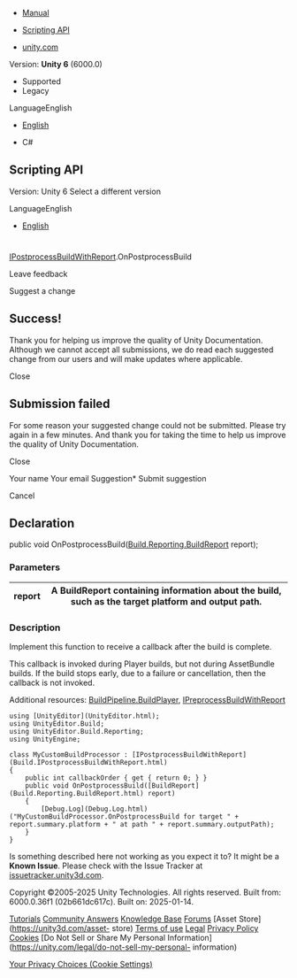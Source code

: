 [ ]()

  * [Manual](../Manual/index.html)
  * [Scripting API](../ScriptReference/index.html)

  * [unity.com](https://unity.com/)

Version: **Unity 6** (6000.0)

  * Supported
  * Legacy

LanguageEnglish

  * [English]()

  * C#

[ ](https://docs.unity3d.com)

## Scripting API

Version: Unity 6 Select a different version

LanguageEnglish

  * [English]()

#
[IPostprocessBuildWithReport](Build.IPostprocessBuildWithReport.html).OnPostprocessBuild

Leave feedback

Suggest a change

## Success!

Thank you for helping us improve the quality of Unity Documentation. Although
we cannot accept all submissions, we do read each suggested change from our
users and will make updates where applicable.

Close

## Submission failed

For some reason your suggested change could not be submitted. Please <a>try
again</a> in a few minutes. And thank you for taking the time to help us
improve the quality of Unity Documentation.

Close

Your name Your email Suggestion* Submit suggestion

Cancel

[ ]()

## Declaration

public void
OnPostprocessBuild([Build.Reporting.BuildReport](Build.Reporting.BuildReport.html)
report);

### Parameters

report | A BuildReport containing information about the build, such as the target platform and output path.  
---|---  
  
### Description

Implement this function to receive a callback after the build is complete.

This callback is invoked during Player builds, but not during AssetBundle
builds. If the build stops early, due to a failure or cancellation, then the
callback is not invoked.  
  
Additional resources:
[BuildPipeline.BuildPlayer](BuildPipeline.BuildPlayer.html),
[IPreprocessBuildWithReport](Build.IPreprocessBuildWithReport.html)

    
    
    using [UnityEditor](UnityEditor.html);
    using UnityEditor.Build;
    using UnityEditor.Build.Reporting;
    using UnityEngine;  
      
    class MyCustomBuildProcessor : [IPostprocessBuildWithReport](Build.IPostprocessBuildWithReport.html)
    {
        public int callbackOrder { get { return 0; } }
        public void OnPostprocessBuild([BuildReport](Build.Reporting.BuildReport.html) report)
        {
            [Debug.Log](Debug.Log.html)("MyCustomBuildProcessor.OnPostprocessBuild for target " + report.summary.platform + " at path " + report.summary.outputPath);
        }
    }
    

Is something described here not working as you expect it to? It might be a
**Known Issue**. Please check with the Issue Tracker at
[issuetracker.unity3d.com](https://issuetracker.unity3d.com).

Copyright ©2005-2025 Unity Technologies. All rights reserved. Built from:
6000.0.36f1 (02b661dc617c). Built on: 2025-01-14.

[Tutorials](https://unity3d.com/learn) [Community
Answers](https://answers.unity3d.com) [Knowledge
Base](https://support.unity3d.com/hc/en-us)
[Forums](https://forum.unity3d.com) [Asset Store](https://unity3d.com/asset-
store) [Terms of use](https://docs.unity3d.com/Manual/TermsOfUse.html)
[Legal](https://unity.com/legal) [Privacy
Policy](https://unity.com/legal/privacy-policy)
[Cookies](https://unity.com/legal/cookie-policy) [Do Not Sell or Share My
Personal Information](https://unity.com/legal/do-not-sell-my-personal-
information)

[Your Privacy Choices (Cookie Settings)](javascript:void\(0\);)

